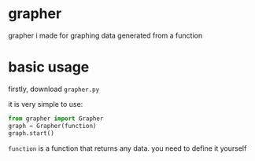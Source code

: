 # grapher
grapher i made for graphing data generated from a function

# basic usage
firstly, download `grapher.py`

it is very simple to use:
 ```py
from grapher import Grapher
graph = Grapher(function)
graph.start()
```
`function` is a function that returns any data. you need to define it yourself
